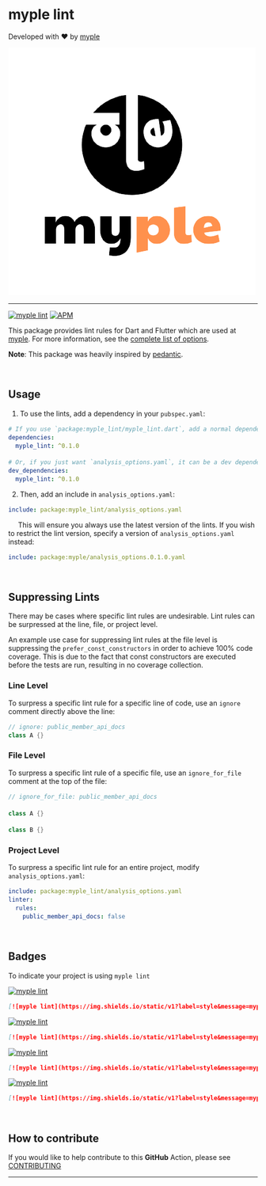 # myple lint

Developed with ❤️ by [myple](https://myple.io)

[![myple](https://raw.githubusercontent.com/myple/material/main/logos/logo.png)](https://myple.io)

---

[![myple lint](https://img.shields.io/static/v1?label=style&message=myple&color=blue&style=for-the-badge)](https://pub.dev/publishers/myple.io/packages)
[![APM](https://img.shields.io/apm/l/lint?style=for-the-badge)](https://github.com/myple/lint/blob/main/LICENSE)

This package provides lint rules for Dart and Flutter which are used at [myple](https://myple.io). For more information, see the [complete list of options](https://github.com/myple/lint/blob/main/analysis_options.yaml).

**Note**: This package was heavily inspired by [pedantic](https://github.com/dart-lang/pedantic).

<br/>

## Usage

1. To use the lints, add a dependency in your `pubspec.yaml`:

```yaml
# If you use `package:myple_lint/myple_lint.dart`, add a normal dependency.
dependencies:
  myple_lint: ^0.1.0

# Or, if you just want `analysis_options.yaml`, it can be a dev dependency.
dev_dependencies:
  myple_lint: ^0.1.0
```

2. Then, add an include in `analysis_options.yaml`:

```yaml
include: package:myple_lint/analysis_options.yaml
```

&nbsp;&nbsp;&nbsp;&nbsp; This will ensure you always use the latest version of the lints. If you wish to restrict the lint version, specify a version of `analysis_options.yaml` instead:

```yaml
include: package:myple/analysis_options.0.1.0.yaml
```

<br/>

## Suppressing Lints

There may be cases where specific lint rules are undesirable. Lint rules can be surpressed at the line, file, or project level.

An example use case for suppressing lint rules at the file level is suppressing the `prefer_const_constructors` in order to achieve 100% code coverage. This is due to the fact that const constructors are executed before the tests are run, resulting in no coverage collection.

### Line Level

To surpress a specific lint rule for a specific line of code, use an `ignore` comment directly above the line:

```dart
// ignore: public_member_api_docs
class A {}
```

### File Level

To surpress a specific lint rule of a specific file, use an `ignore_for_file` comment at the top of the file:

```dart
// ignore_for_file: public_member_api_docs

class A {}

class B {}
```

### Project Level

To surpress a specific lint rule for an entire project, modify `analysis_options.yaml`:

```yaml
include: package:myple_lint/analysis_options.yaml
linter:
  rules:
    public_member_api_docs: false
```

<br/>

## Badges

To indicate your project is using `myple lint`

[![myple lint](https://img.shields.io/static/v1?label=style&message=myple&color=blue&style=for-the-badge)](https://pub.dev/publishers/myple.io/packages)

```md
[![myple lint](https://img.shields.io/static/v1?label=style&message=myple&color=blue&style=for-the-badge)](https://pub.dev/publishers/myple.io/packages)
```

[![myple lint](https://img.shields.io/static/v1?label=style&message=myple&color=blue&style=flat-square)](https://pub.dev/publishers/myple.io/packages)

```md
[![myple lint](https://img.shields.io/static/v1?label=style&message=myple&color=blue&style=flat-square)](https://pub.dev/publishers/myple.io/packages)
```

[![myple lint](https://img.shields.io/static/v1?label=style&message=myple&color=blue&style=flat)](https://pub.dev/publishers/myple.io/packages)

```md
[![myple lint](https://img.shields.io/static/v1?label=style&message=myple&color=blue&style=flat)](https://pub.dev/publishers/myple.io/packages)
```

[![myple lint](https://img.shields.io/static/v1?label=style&message=myple&color=blue&style=plastic)](https://pub.dev/publishers/myple.io/packages)

```md
[![myple lint](https://img.shields.io/static/v1?label=style&message=myple&color=blue&style=plastic)](https://pub.dev/publishers/myple.io/packages)
```

<br/>

## How to contribute

If you would like to help contribute to this **GitHub** Action, please see [CONTRIBUTING](https://github.com/myple/lint/blob/main/.github/CONTRIBUTING.md)

---
